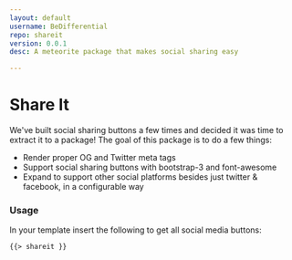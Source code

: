 ```yaml
---
layout: default
username: BeDifferential
repo: shareit
version: 0.0.1
desc: A meteorite package that makes social sharing easy

---
```

# Share It

We've built social sharing buttons a few times and decided it was time to extract it to a package!  The goal of this package is to do a few things:

* Render proper OG and Twitter meta tags
* Support social sharing buttons with bootstrap-3 and font-awesome
* Expand to support other social platforms besides just twitter & facebook, in a configurable way

### Usage
In your template insert the following to get all social media buttons:
```
{{> shareit }}
```


